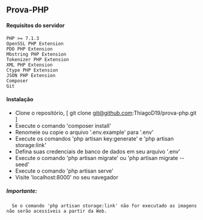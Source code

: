 ## Prova-PHP

#### Requisitos do servidor
   
    PHP >= 7.1.3
    OpenSSL PHP Extension
    PDO PHP Extension
    Mbstring PHP Extension
    Tokenizer PHP Extension
    XML PHP Extension
    Ctype PHP Extension
    JSON PHP Extension
    Composer
    Git

#### Instalação
    
   + Clone o repositório, [ git clone git@github.com:ThiagoD19/prova-php.git ] 
   + Execute o comando 'composer install'
   + Renomeie ou copie o arquivo '.env.example' para '.env'
   + Execute os comandos 'php artisan key:generate' e 'php artisan storage:link'
   + Defina suas credenciais de banco de dados em seu arquivo '.env'
   + Execute o comando 'php artisan migrate' ou 'php artisan migrate --seed'
   + Execute o comando 'php artisan serve'
   + Visite 'localhost:8000' no seu navegador
    
   ##### Importante:
      Se o comando 'php artisan storage:link' não for executado as imagens não serão acessíveis a partir da Web.
    
    



